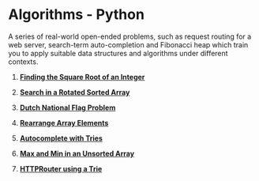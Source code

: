 # Algorithms - Python
A series of real-world open-ended problems, such as request routing for a web server, search-term auto-completion and Fibonacci heap which train you to apply suitable data structures and algorithms under different contexts.

1. **[Finding the Square Root of an Integer](https://github.com/jitendrabhamare/Problems-vs-Algorithms/blob/master/Find_Sqrt.md)**

2. **[Search in a Rotated Sorted Array](https://github.com/jitendrabhamare/Problems-vs-Algorithms/blob/master/Rotated_Array_Search.md)**

3. **[Dutch National Flag Problem](https://github.com/jitendrabhamare/Problems-vs-Algorithms/blob/master/Dutch_National_Flag.md)**

4. **[Rearrange Array Elements](https://github.com/jitendrabhamare/Problems-vs-Algorithms/blob/master/Rearrange_Digits.md)**

4. **[Autocomplete with Tries](https://github.com/jitendrabhamare/Problems-vs-Algorithms/blob/master/Autocomplete.md)**

5. **[Max and Min in an Unsorted Array](https://github.com/jitendrabhamare/Problems-vs-Algorithms/blob/master/Get_Min_Max.md)**

6. **[HTTPRouter using a Trie ](https://github.com/jitendrabhamare/Problems-vs-Algorithms/blob/master/HTTPRouter.md)**


